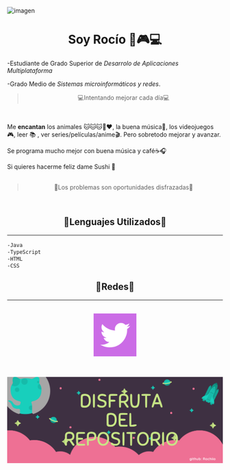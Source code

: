 ![imagen](Imagenes/Rocío.png)
<h1 align=center>Soy Rocío 💙🎮💻</h1>

-Estudiante de Grado Superior de *Desarrolo de Aplicaciones Multiplataforma* 

-Grado Medio de *Sistemas microinformáticos y redes*.


<blockquote align=center>💻Intentando mejorar cada día💻</blockquote>

<br>

Me **encantan** los animales 🐱🐱🐱🐶❤, la buena música🎵, los videojuegos 🎮, leer 📚 , ver series/películas/anime🎬. Pero sobretodo mejorar y avanzar.

Se programa mucho mejor con buena música y café☕🎧 

Si quieres hacerme feliz dame Sushi 🍣<br><br>

<blockquote align=center>🌸Los problemas son oportunidades disfrazadas🌸</blockquote>

<br>

<h2 align=center> 🌷Lenguajes Utilizados🌷 </h2>

---
    -Java
    -TypeScript
    -HTML
    -CSS

<h2 align=center> 🌷Redes🌷 </h2>

---
<br>

<div align=center><a href="https://twitter.com/SrtaRocii_">
  <img src="Imagenes/twitter.png" width="100">
</a></div>

<br><bt>


![](Imagenes/Disfruta.png)

